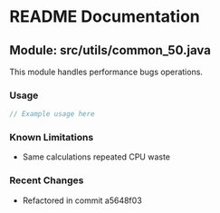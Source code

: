 # README Documentation

## Module: src/utils/common_50.java

This module handles performance bugs operations.

### Usage

```javascript
// Example usage here
```

### Known Limitations

- Same calculations repeated CPU waste

### Recent Changes

- Refactored in commit a5648f03
